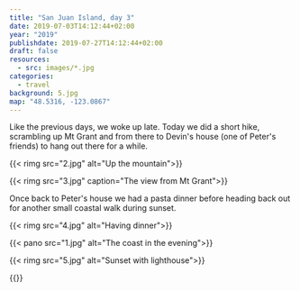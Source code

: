 ```yaml
---
title: "San Juan Island, day 3"
date: 2019-07-03T14:12:44+02:00
year: "2019"
publishdate: 2019-07-27T14:12:44+02:00
draft: false
resources:
  - src: images/*.jpg
categories:
  - travel
background: 5.jpg
map: "48.5316, -123.0867"
---
```


Like the previous days, we woke up late. Today we did a short hike, scrambling
up Mt Grant and from there to Devin's house (one of Peter's friends) to hang out
there for a while.

<!--more-->

{{< rimg src="2.jpg" alt="Up the mountain">}}

{{< rimg src="3.jpg" caption="The view from Mt Grant">}}

Once back to Peter's house we had a pasta dinner before heading back out for
another small coastal walk during sunset.

{{< rimg src="4.jpg" alt="Having dinner">}}

{{< pano src="1.jpg" alt="The coast in the evening">}}

{{< rimg src="5.jpg" alt="Sunset with lighthouse">}}

{{<nextday>}}
